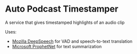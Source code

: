 # Auto Podcast Timestamper
A service that gives timestamped highlights of an audio clip

Uses:
- [Mozilla DeepSpeech](https://github.com/mozilla/DeepSpeech) for VAD and speech-to-text translation
- [Microsoft ProphetNet](https://github.com/microsoft/prophetnet) for text summarization
